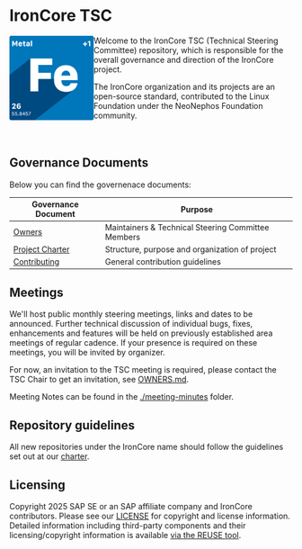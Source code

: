 # IronCore TSC

<img align="left" width="150" height="150" src="https://github.com/ironcore-dev/ironcore/blob/main/docs/assets/logo.svg" alt="IronCore Logo" width="200" />

Welcome to the IronCore TSC (Technical Steering Committee) repository, which is responsible for the overall governance and direction of the IronCore project.

The IronCore organization and its projects are an open-source standard, contributed to the Linux Foundation under the NeoNephos Foundation community.
<br/>
<br/>
<br/>

## Governance Documents

Below you can find the governenace documents:

| Governance Document               | Purpose                                             |
|-----------------------------------|-----------------------------------------------------|
| [Owners](./OWNERS.md)             | Maintainers & Technical Steering Committee Members |
| [Project Charter](./CHARTER.md)   | Structure, purpose and organization of project      |
| [Contributing](./CONTRIBUTING.md) | General contribution guidelines                     |

## Meetings

We'll host public monthly steering meetings, links and dates to be announced. Further technical discussion of individual bugs, fixes, enhancements and features will be held on previously established area meetings of regular cadence. If your presence is required on these meetings, you will be invited by organizer.
 
For now, an invitation to the TSC meeting is required, please contact the TSC Chair to get an invitation, see [OWNERS.md](./OWNERS.md).

Meeting Notes can be found in the [./meeting-minutes](./meeting-minutes/) folder.

## Repository guidelines

All new repositories under the IronCore name should follow the guidelines set out at our [charter](./CHARTER.md).

## Licensing

Copyright 2025 SAP SE or an SAP affiliate company and IronCore contributors. Please see our [LICENSE](LICENSE) for 
copyright and license information. Detailed information including third-party components and their licensing/copyright 
information is available [via the REUSE tool](https://api.reuse.software/info/github.com/ironcore-dev/docs).
